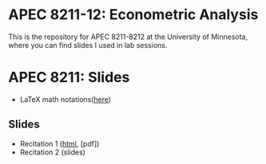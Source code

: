 # APEC 8211-12: Econometric Analysis
This is the repository for APEC 8211-8212 at the University of Minnesota, where you can find slides I used in lab sessions.

# APEC 8211: Slides
+ LaTeX math notations([here](https://shunkei3.github.io/apec8211-8212/Demonstration/Demonstration.pdf))

## Slides
+ Recitation 1 ([html](https://shunkei3.github.io/Recitation/1_Introduction/recitation1_slides.html), [pdf])
+ Recitation 2 (slides)